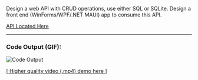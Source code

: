 Design a web API with CRUD operations, use either SQL or SQLite. Design a front end (WinForms/WPF/.NET MAUI) app to consume this API.

[API Located Here](https://github.com/Stephen-Beck/MSSA-PCAD18_Assignment_11.3_API)

---
### Code Output (GIF):
![Code Output](Output.gif)

[[ Higher quality video (.mp4) demo here ]](Output_Recording.mp4)
